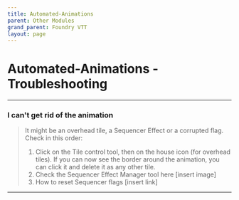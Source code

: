 ```yaml
---
title: Automated-Animations
parent: Other Modules
grand_parent: Foundry VTT
layout: page
---
```


# Automated-Animations - Troubleshooting

***

### I can't get rid of the animation

> It might be an overhead tile, a Sequencer Effect or a corrupted flag. 
> Check in this order: 
> 1. Click on the Tile control tool, then on the house icon (for overhead tiles). If you can now see the border around the animation, you can click it and delete it as any other tile.
> 2. Check the Sequencer Effect Manager tool here [insert image]
> 3. How to reset Sequencer flags [insert link]

***



